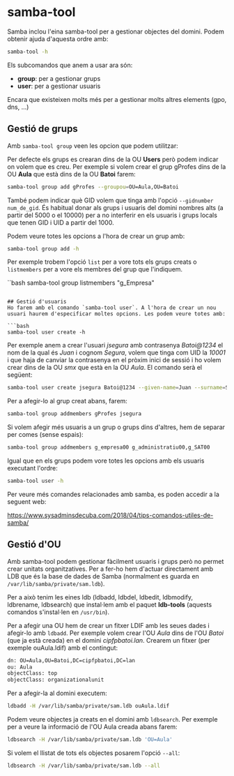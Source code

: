 # samba-tool
Samba inclou l'eina samba-tool per a gestionar objectes del domini. Podem obtenir ajuda d'aquesta ordre amb:

```bash
samba-tool -h
```

Els subcomandos que anem a usar ara són:
- **group**: per a gestionar grups
- **user**: per a gestionar usuaris

Encara que existeixen molts més per a gestionar molts altres elements (gpo, dns, ...)

## Gestió de grups
Amb `samba-tool group` veen les opcion que podem utilitzar:

Per defecte els grups es crearan dins de la OU **Users** però podem indicar on volem que es creu. Per exemple si volem crear el grup gProfes dins de la OU **Aula** que està dins de la OU **Batoi** farem:

```bash
samba-tool group add gProfes --groupou=OU=Aula,OU=Batoi
```

També podem indicar què GID volem que tinga amb l'opció `--gidnumber num_de_gid`. És habitual donar als grups i usuaris del domini nombres alts (a partir del 5000 o el 10000) per a no interferir en els usuaris i grups locals que tenen GID i UID a partir del 1000.

Podem veure totes les opcions a l'hora de crear un grup amb:

```bash
samba-tool group add -h
```

Per exemple trobem l'opció `list` per a vore tots els grups creats o `listmembers` per a vore els membres del grup que l'indiquem.

``bash
samba-tool group listmembers "g_Empresa"
```

## Gestió d'usuaris
Ho farem amb el comando `samba-tool user`. A l'hora de crear un nou usuari haurem d'especificar moltes opcions. Les podem veure totes amb:

```bash
samba-tool user create -h
```

Per exemple anem a crear l'usuari _jsegura_ amb contrasenya _Batoi@1234_ el nom de la qual és _Juan_ i cognom _Segura_, volem que tinga com UID la _10001_ i que haja de canviar la contrasenya en el pròxim inici de sessió i ho volem crear dins de la OU _smx_ que està en la OU _Aula_. El comando serà el següent:

```bash
samba-tool user create jsegura Batoi@1234 --given-name=Juan --surname=Segura --must-change-at-next-login --userou=OU=Aula,OU=Batoi --uid-number=10001
```

Per a afegir-lo al grup creat abans, farem:

```bash
samba-tool group addmembers gProfes jsegura
```
Si volem afegir més usuaris a un grup o grups dins d'altres, hem de separar per comes (sense espais):

```bash
samba-tool group addmembers g_empresa00 g_administratiu00,g_SAT00
```

Igual que en els grups podem vore totes les opcions amb els usuaris executant l'ordre:
```bash
samba-tool user -h
```

Per veure més comandes relacionades amb samba, es poden accedir a la seguent web:

https://www.sysadminsdecuba.com/2018/04/tips-comandos-utiles-de-samba/

## Gestió d'OU
Amb samba-tool podem gestionar fàcilment usuaris i grups però no permet crear unitats organitzatives. Per a fer-ho hem d'actuar directament amb LDB que és la base de dades de Samba (normalment es guarda en `/var/lib/samba/private/sam.ldb`).

Per a això tenim les eines ldb (ldbadd, ldbdel, ldbedit, ldbmodify, ldbrename, ldbsearch) que instal·lem amb el paquet **ldb-tools** (aquests comandos s'instal·len en `/usr/bin`).

Per a afegir una OU hem de crear un fitxer LDIF amb les seues dades i afegir-lo amb `ldbadd`. Per exemple volem crear l'OU _Aula_ dins de l'OU _Batoi_ (que ja està creada) en el domini _cipfpbatoi.lan_. Crearem un fitxer (per exemple ouAula.ldif) amb el contingut:
```bash
dn: OU=Aula,OU=Batoi,DC=cipfpbatoi,DC=lan
ou: Aula
objectClass: top
objectClass: organizationalunit 
```

Per a afegir-la al domini executem:
```bash
ldbadd -H /var/lib/samba/private/sam.ldb ouAula.ldif 
```

Podem veure objectes ja creats en el domini amb `ldbsearch`. Per exemple per a veure la informació de l'OU Aula creada abans farem:
```bash
ldbsearch -H /var/lib/samba/private/sam.ldb 'OU=Aula' 
```

Si volem el llistat de tots els objectes posarem l'opció `--all`:
```bash
ldbsearch -H /var/lib/samba/private/sam.ldb --all
```
